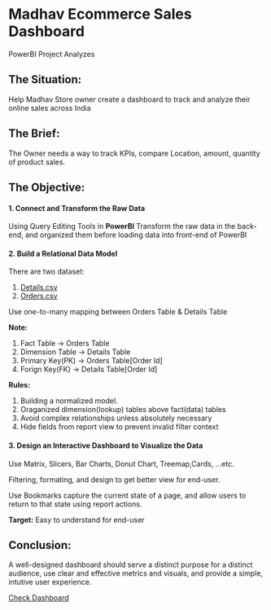 # Madhav Ecommerce Sales Dashboard
PowerBI Project Analyzes

## The Situation:
Help Madhav Store owner create a dashboard to track and analyze their online sales across India

## The Brief:
The Owner needs a way to track KPIs, compare Location, amount, quantity of product sales.

## The Objective:

#### 1. Connect and Transform the Raw Data
Using Query Editing Tools in **PowerBI** Transform the raw data in the back-end, and organized them before loading data into front-end of PowerBI

#### 2. Build a Relational Data Model
There are two dataset: 
1. [Details.csv](https://github.com/SudesnaDebnath/Madhav-Store/blob/main/Data%20Set/Details.csv)
2. [Orders.csv](https://github.com/SudesnaDebnath/Madhav-Store/blob/main/Data%20Set/Orders.csv)

Use one-to-many mapping between Orders Table & Details Table

**Note:**
1. Fact Table -> Orders Table
2. Dimension Table -> Details Table
3. Primary Key(PK) -> Orders Table[Order Id]
4. Forign Key(FK) -> Details Table[Order Id]

**Rules:**
1. Building a normalized model.
2. Oraganized dimension(lookup) tables above fact(data) tables
3. Avoid complex relationships unless absolutely necessary
4. Hide fields from report view to prevent invalid filter context

#### 3. Design an Interactive Dashboard to Visualize the Data

Use Matrix, Slicers, Bar Charts, Donut Chart, Treemap,Cards, ...etc.

Filtering, formating, and design to get better view for end-user.

Use Bookmarks capture the current state of a page, and allow users to return to that state using report actions.

**Target:** Easy to understand for end-user

## Conclusion: 
A well-designed dashboard should serve a distinct purpose for a distinct audience, use clear and effective metrics and visuals, and provide a simple, intutive user experience.

[Check Dashboard](https://github.com/SudesnaDebnath/Madhav-Store/blob/main/Madhav%20Store%20Report.pbix)
